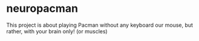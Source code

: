 # neuropacman
This project is about playing Pacman without any keyboard our mouse, but rather, with your brain only! (or muscles)
